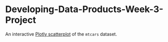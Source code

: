 # Developing-Data-Products-Week-3-Project
An interactive [Plotly scatterplot](https://randonmess.github.io/Developing-Data-Products-Course-Project/) of the `mtcars` dataset.
